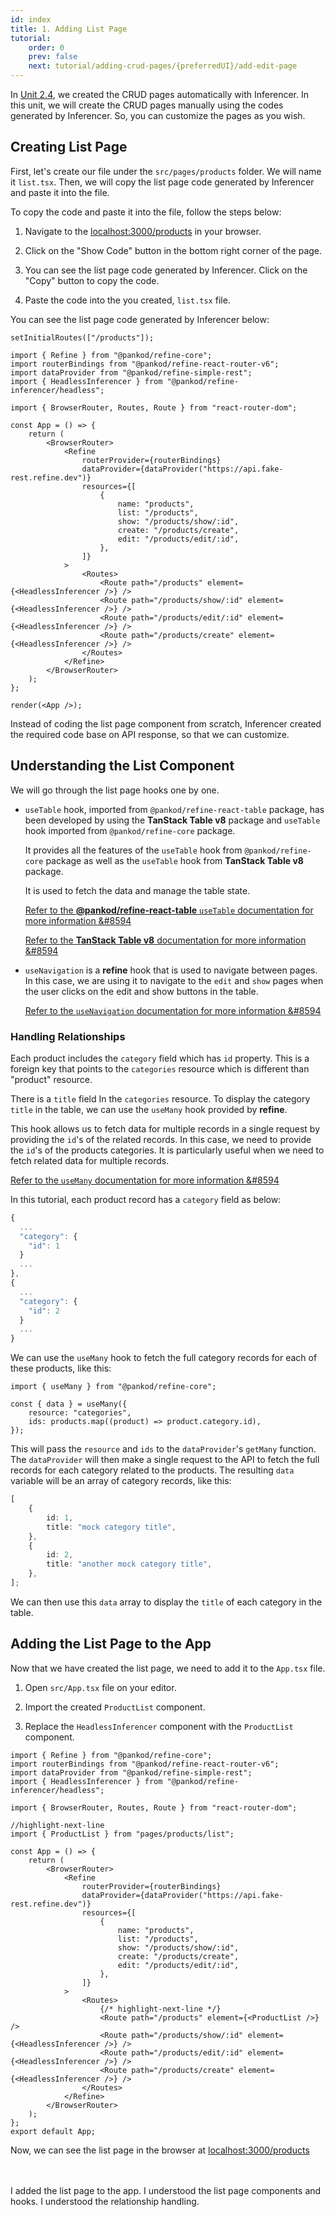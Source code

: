 ```yaml
---
id: index
title: 1. Adding List Page
tutorial:
    order: 0
    prev: false
    next: tutorial/adding-crud-pages/{preferredUI}/add-edit-page
---
```


In [Unit 2.4](/docs/tutorial/getting-started/antd/generate-crud-pages/), we created the CRUD pages automatically with Inferencer. In this unit, we will create the CRUD pages manually using the codes generated by Inferencer. So, you can customize the pages as you wish.

## Creating List Page

First, let's create our file under the `src/pages/products` folder. We will name it `list.tsx`. Then, we will copy the list page code generated by Inferencer and paste it into the file.

To copy the code and paste it into the file, follow the steps below:

1. Navigate to the <a href="http://localhost:3000/products" rel="noopener noreferrer nofollow">localhost:3000/products</a> in your browser.

2. Click on the "Show Code" button in the bottom right corner of the page.

3. You can see the list page code generated by Inferencer. Click on the "Copy" button to copy the code.

4. Paste the code into the you created, `list.tsx` file.

You can see the list page code generated by Inferencer below:

```tsx live previewOnly previewHeight=600px url=http://localhost:3000/products
setInitialRoutes(["/products"]);

import { Refine } from "@pankod/refine-core";
import routerBindings from "@pankod/refine-react-router-v6";
import dataProvider from "@pankod/refine-simple-rest";
import { HeadlessInferencer } from "@pankod/refine-inferencer/headless";

import { BrowserRouter, Routes, Route } from "react-router-dom";

const App = () => {
    return (
        <BrowserRouter>
            <Refine
                routerProvider={routerBindings}
                dataProvider={dataProvider("https://api.fake-rest.refine.dev")}
                resources={[
                    {
                        name: "products",
                        list: "/products",
                        show: "/products/show/:id",
                        create: "/products/create",
                        edit: "/products/edit/:id",
                    },
                ]}
            >
                <Routes>
                    <Route path="/products" element={<HeadlessInferencer />} />
                    <Route path="/products/show/:id" element={<HeadlessInferencer />} />
                    <Route path="/products/edit/:id" element={<HeadlessInferencer />} />
                    <Route path="/products/create" element={<HeadlessInferencer />} />
                </Routes>
            </Refine>
        </BrowserRouter>
    );
};

render(<App />);
```

Instead of coding the list page component from scratch, Inferencer created the required code base on API response, so that we can customize.

## Understanding the List Component

We will go through the list page hooks one by one.

-   `useTable` hook, imported from `@pankod/refine-react-table` package, has been developed by using the **TanStack Table v8** package and `useTable` hook imported from `@pankod/refine-core` package.

    It provides all the features of the `useTable` hook from `@pankod/refine-core` package as well as the `useTable` hook from **TanStack Table v8** package.

    It is used to fetch the data and manage the table state.

    [Refer to the **@pankod/refine-react-table** `useTable` documentation for more information &#8594](/docs/packages/documentation/react-table/)

    [Refer to the **TanStack Table v8** documentation for more information &#8594](https://tanstack.com/table/v8)

-   `useNavigation` is a **refine** hook that is used to navigate between pages. In this case, we are using it to navigate to the `edit` and `show` pages when the user clicks on the edit and show buttons in the table.

    [Refer to the `useNavigation` documentation for more information &#8594](/docs/api-reference/core/hooks/navigation/useNavigation/)

### Handling Relationships

Each product includes the `category` field which has `id` property. This is a foreign key that points to the `categories` resource which is different than "product" resource.

There is a `title` field In the `categories` resource. To display the category `title` in the table, we can use the `useMany` hook provided by **refine**.

This hook allows us to fetch data for multiple records in a single request by providing the `id`'s of the related records. In this case, we need to provide the `id`'s of the products categories. It is particularly useful when we need to fetch related data for multiple records.

[Refer to the `useMany` documentation for more information &#8594](/docs/api-reference/core/hooks/data/useMany/)

In this tutorial, each product record has a `category` field as below:

```ts title="https://api.fake-rest.refine.dev/products"
{
  ...
  "category": {
    "id": 1
  }
  ...
},
{
  ...
  "category": {
    "id": 2
  }
  ...
}
```

We can use the `useMany` hook to fetch the full category records for each of these products, like this:

```tsx
import { useMany } from "@pankod/refine-core";

const { data } = useMany({
    resource: "categories",
    ids: products.map((product) => product.category.id),
});
```

This will pass the `resource` and `ids` to the `dataProvider`'s `getMany` function. The `dataProvider` will then make a single request to the API to fetch the full records for each category related to the products. The resulting `data` variable will be an array of category records, like this:

```ts
[
    {
        id: 1,
        title: "mock category title",
    },
    {
        id: 2,
        title: "another mock category title",
    },
];
```

We can then use this `data` array to display the `title` of each category in the table.

## Adding the List Page to the App

Now that we have created the list page, we need to add it to the `App.tsx` file.

1. Open `src/App.tsx` file on your editor.

2. Import the created `ProductList` component.

3. Replace the `HeadlessInferencer` component with the `ProductList` component.

```tsx title="src/App.tsx"
import { Refine } from "@pankod/refine-core";
import routerBindings from "@pankod/refine-react-router-v6";
import dataProvider from "@pankod/refine-simple-rest";
import { HeadlessInferencer } from "@pankod/refine-inferencer/headless";

import { BrowserRouter, Routes, Route } from "react-router-dom";

//highlight-next-line
import { ProductList } from "pages/products/list";

const App = () => {
    return (
        <BrowserRouter>
            <Refine
                routerProvider={routerBindings}
                dataProvider={dataProvider("https://api.fake-rest.refine.dev")}
                resources={[
                    {
                        name: "products",
                        list: "/products",
                        show: "/products/show/:id",
                        create: "/products/create",
                        edit: "/products/edit/:id",
                    },
                ]}
            >
                <Routes>
                    {/* highlight-next-line */}
                    <Route path="/products" element={<ProductList />} />
                    <Route path="/products/show/:id" element={<HeadlessInferencer />} />
                    <Route path="/products/edit/:id" element={<HeadlessInferencer />} />
                    <Route path="/products/create" element={<HeadlessInferencer />} />
                </Routes>
            </Refine>
        </BrowserRouter>
    );
};
export default App;
```

Now, we can see the list page in the browser at <a href="http://localhost:3000/products" rel="noopener noreferrer nofollow">localhost:3000/products</a>

<br/>
<br/>

<Checklist>

<ChecklistItem id="add-list-page-headless">
I added the list page to the app.
</ChecklistItem>
<ChecklistItem id="add-list-page-headless-2">
I understood the list page components and hooks.
</ChecklistItem>
<ChecklistItem id="add-list-page-headless-3">
I understood the relationship handling.
</ChecklistItem>

</Checklist>
